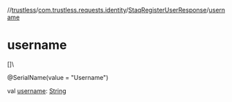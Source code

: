//[trustless](../../../index.md)/[com.trustless.requests.identity](../index.md)/[StaqRegisterUserResponse](index.md)/[username](username.md)

# username

[]\

@SerialName(value = &quot;Username&quot;)

val [username](username.md): [String](https://kotlinlang.org/api/latest/jvm/stdlib/kotlin/-string/index.html)
